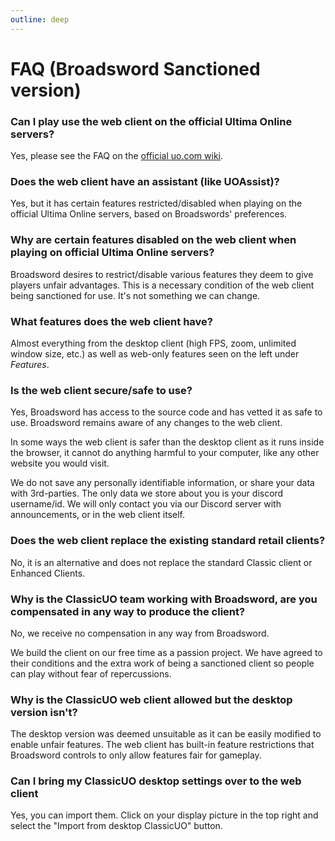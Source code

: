 ```yaml
---
outline: deep
---
```


# FAQ (Broadsword Sanctioned version)

### Can I play use the web client on the official Ultima Online servers?
Yes, please see the FAQ on the [official uo.com wiki](https://uo.com/wiki/classicuo-web-client/).

### Does the web client have an assistant (like UOAssist)?
Yes, but it has certain features restricted/disabled when playing on the official Ultima Online servers, 
based on Broadswords' preferences.

### Why are certain features disabled on the web client when playing on official Ultima Online servers?
Broadsword desires to restrict/disable various features they deem to give players unfair advantages. 
This is a necessary condition of the web client being sanctioned for use. It's not something we can change.

### What features does the web client have?
Almost everything from the desktop client (high FPS, zoom, unlimited window size, etc.) as well as web-only 
features seen on the left under _Features_.

### Is the web client secure/safe to use?
Yes, Broadsword has access to the source code and has vetted it as safe to use.
Broadsword remains aware of any changes to the web client.

In some ways the web client is safer than the desktop client as it runs inside the browser, 
it cannot do anything harmful to your computer, like any other website you would visit.

We do not save any personally identifiable information, or share your data with 3rd-parties.
The only data we store about you is your discord username/id. We will only contact you via our Discord 
server with announcements, or in the web client itself.

### Does the web client replace the existing standard retail clients?
No, it is an alternative and does not replace the standard Classic client or Enhanced Clients.

### Why is the ClassicUO team working with Broadsword, are you compensated in any way to produce the client?
No, we receive no compensation in any way from Broadsword.

We build the client on our free time as a passion project. We have agreed to their conditions and the extra work of being
a sanctioned client so people can play without fear of repercussions.

### Why is the ClassicUO web client allowed but the desktop version isn't?
The desktop version was deemed unsuitable as it can be easily modified to enable unfair features.
The web client has built-in feature restrictions that Broadsword controls to only allow features fair for gameplay.

### Can I bring my ClassicUO desktop settings over to the web client
Yes, you can import them. Click on your display picture in the top right and select the "Import from desktop ClassicUO" button.
